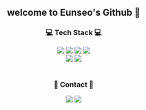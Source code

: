 
<div align="center">
<h2 align="center">welcome to Eunseo's Github 🚀</h2>
</div>


<!--내용-->
<h3 align="center">💻 Tech Stack 💻</h3>
<div align="center">
 <img src="https://img.shields.io/badge/Python-3776AB?style=flat-square&logo=Python&logoColor=white"/></a>
 <img src="https://img.shields.io/badge/Kotlin-7F52FF?style=flat-square&logo=Kotlin&logoColor=white"/></a>
   <img src="https://img.shields.io/badge/C++-00599C?style=flat-square&logo=c%2B%2B&logoColor=white"/>
</a>
 <img src="https://img.shields.io/badge/MySQL-4479A1?style=flat-square&logo=mysql&logoColor=white"/>
<br>
 <img src="https://img.shields.io/badge/Android Studio-3DDC84?style=flat-square&logo=Android Studio&logoColor=white"/></a>
 <img src="https://img.shields.io/badge/Jupyter-F37626?style=flat-square&logo=jupyter&logoColor=white"/></a>
 
 
</div>

<br>
 
<h3 align="center">📍 Contact 📍</h3>
<div align="center">
 <a href="https://rlory.tistory.com">
    <img src="https://img.shields.io/badge/tistory-000000?style=flat-square&logo=tistory&logoColor=white"/></a>
 
 <a href="mailto:rmatj420@gmail.com">
  <img src="https://img.shields.io/badge/rmatj420@gmail.com-EA4335?style=flat-square&logo=Gmail&logoColor=white"/></a>

</div>

